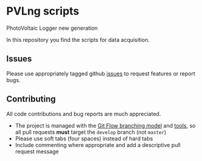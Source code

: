 # PVLng scripts

PhotoVoltaic Logger new generation

In this repository you find the scripts for data acquisition.

## Issues

Please use appropriately tagged github [issues](https://github.com/KKoPV/PVLng-scripts/issues) to request features or report bugs.

## Contributing

All code contributions and bug reports are much appreciated.

 - The project is managed with the [Git Flow branching model](http://nvie.com/posts/a-successful-git-branching-model/) and [tools](https://github.com/nvie/gitflow), so all pull requests **must** target the `develop` branch (not `master`)
 - Please use soft tabs (four spaces) instead of hard tabs
 - Include commenting where appropriate and add a descriptive pull request message

